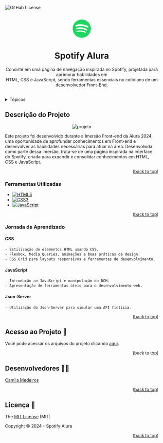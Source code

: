 <a name="readme-top"></a>

![GitHub License](https://img.shields.io/github/license/medeiroscamila/spotify-alura)

<br />
<div align="center">
  <a href="https://github.com/medeiroscamila/">
    <img src="./src/assets/icons/favicon.png" alt="Logo" width="60" height="60">
  </a>
</div>


<div align="center">
  
  <h1 align="center">Spotify Alura</h1>
  
</div>

<p align="center">
   Consiste em uma página de navegação inspirada no Spotify, projetada para aprimorar habilidades em <br>HTML, CSS e JavaScript, sendo ferramentas essenciais no cotidiano de um desenvolvedor Front-End. 
    <br/>
    <br/>
</p>


<!-- TABLE OF CONTENTS -->
<details>
  <summary>Tópicos</summary>
  <ol>
    <li>
      <a href="#descrição-do-projeto">Descrição do Projeto </a>
      <ul>
        <li><a href="#ferramentas-utilizadas">Ferramentas Utilizadas</a></li>
      </ul>
    </li>
    <li>
      <a href="#jornada-de-aprendizado">Jornada de Aprendizado</a>
    </li>
    <li><a href="#acesso-ao-projeto">Acesso ao Projeto</a></li>
    <li><a href="#desenvolvedores">Desenvolvedores</a></li>
    <li><a href="#licença">Licença</a></li>
  </ol>
</details>



## Descrição do Projeto

<div align="center">

![projeto](https://github.com/medeiroscamila/spotify-alura/assets/139920123/1c0582f3-3ac9-485b-a2ee-b17e26eb60d8)


</div>

Este projeto foi desenvolvido durante a Imersão Front-end da Alura 2024, uma oportunidade de aprofundar conhecimentos em Front-end e desenvolver as habilidades necessárias para atuar na área. Desenvolvida como parte dessa imersão, trata-se de uma página inspirada na interface do Spotify, criada para expandir e consolidar conhecimentos em HTML, CSS e JavaScript.

<p align="right">(<a href="#readme-top">back to top</a>)</p>


### Ferramentas Utilizadas

* [![HTML5](https://img.shields.io/badge/html5-%23E34F26.svg?style=for-the-badge&logo=html5&logoColor=white)](HTML5-url)
* [![CSS3](https://img.shields.io/badge/css3-%231572B6.svg?style=for-the-badge&logo=css3&logoColor=white)](CSS3-url)
* [![JavaScript](https://img.shields.io/badge/javascript-%23323330.svg?style=for-the-badge&logo=javascript&logoColor=%23F7DF1E)](JavaScript-url)


<p align="right">(<a href="#readme-top">back to top</a>)</p>


### Jornada de Aprendizado

#### CSS
  
```
- Estilização de elementos HTML usando CSS.
- Flexbox, Media Queries, animações e boas práticas de design.
- CSS Grid para layouts responsivos e ferramentas de desenvolvimento.
```

#### JavaScript

```
- Introdução ao JavaScript e manipulação do DOM.
- Apresentação de ferramentas úteis para o desenvolvimento web.
```

#### Json-Server

```
- Utilização do Json-Server para simular uma API fictícia.
```


<p align="right">(<a href="#readme-top">back to top</a>)</p>


<!-- ROADMAP -->
## Acesso ao Projeto 📁


Você pode acessar os arquivos do projeto clicando [aqui](https://github.com/medeiroscamila/spotify-alura). 

<p align="right">(<a href="#readme-top">back to top</a>)</p>

<!-- CONTRIBUTING -->
## Desenvolvedores 👩‍💻


 [Camila Medeiros](https://github.com/medeiroscamila)

<p align="right">(<a href="#readme-top">back to top</a>)</p>



<!-- LICENSE -->
## Licença 📄

The [MIT License](https://github.com/medeiroscamila/spotify-alura/blob/main/LICENSE) (MIT)

Copyright :copyright: 2024 - Spotify Alura

<p align="right">(<a href="#readme-top">back to top</a>)</p>
